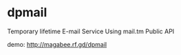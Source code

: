 # dpmail
Temporary lifetime E-mail Service Using mail.tm Public API

demo: http://magabee.rf.gd/dpmail
